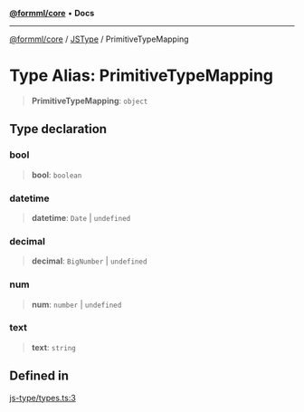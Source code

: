 [**@formml/core**](../../../README.md) • **Docs**

---

[@formml/core](../../../globals.md) / [JSType](../README.md) / PrimitiveTypeMapping

# Type Alias: PrimitiveTypeMapping

> **PrimitiveTypeMapping**: `object`

## Type declaration

### bool

> **bool**: `boolean`

### datetime

> **datetime**: `Date` \| `undefined`

### decimal

> **decimal**: `BigNumber` \| `undefined`

### num

> **num**: `number` \| `undefined`

### text

> **text**: `string`

## Defined in

[js-type/types.ts:3](https://github.com/formml/formml/blob/6aacaa756f672e3d18c3bdf35091d08edefd594c/packages/core/src/js-type/types.ts#L3)

